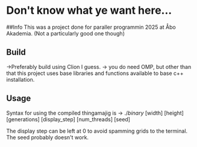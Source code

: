 # Don't know what ye want here...
##Info
This was a project done for paraller programmin 2025 at Åbo Akademia. (Not a particularly good one though)
## Build
->Preferably build using Clion I guess.
-> you do need OMP, but other than that this project uses base libraries and functions available to base c++ installation.

## Usage
Syntax for using the compiled thingamajig is -> ./*binary* [width] [height] [generations] [display_step] [num_threads] [seed]

The display step can be left at 0 to avoid spamming grids to the terminal. The seed probably doesn't work.
